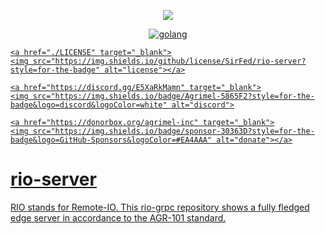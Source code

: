 <p align="center">
    <img src="https://agrimel.org/wp-content/uploads/2022/07/Agrimel-Inc.-Main-Logo-2000x1500_cropped_white-337x68.png)](https://agrimel.org/" />
</p>   

<p align="center">
    <a href="https://go.dev/" target="_blank">
    <img src="https://img.shields.io/badge/go-%2300ADD8.svg?style=for-the-badge&logo=go&logoColor=white" alt="golang">

    <a href="./LICENSE" target="_blank">
    <img src="https://img.shields.io/github/license/SirFed/rio-server?style=for-the-badge" alt="license"></a>

    <a href="https://discord.gg/E5XaRkMamn" target="_blank">
    <img src="https://img.shields.io/badge/Agrimel-5865F2?style=for-the-badge&logo=discord&logoColor=white" alt="discord">

    <a href="https://donorbox.org/agrimel-inc" target="_blank">
    <img src="https://img.shields.io/badge/sponsor-30363D?style=for-the-badge&logo=GitHub-Sponsors&logoColor=#EA4AAA" alt="donate"></a>
</p>

# rio-server
RIO stands for Remote-IO. This rio-grpc repository shows a fully fledged edge server in accordance to the AGR-101 standard.
